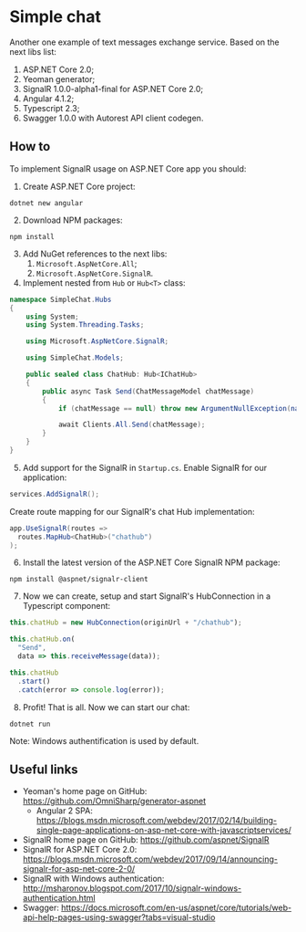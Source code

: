 # Simple chat
Another one example of text messages exchange service. Based on the next libs list:
1. ASP.NET Core 2.0;
1. Yeoman generator;
1. SignalR 1.0.0-alpha1-final for ASP.NET Core 2.0;
1. Angular 4.1.2;
1. Typescript 2.3;
1. Swagger 1.0.0 with Autorest API client codegen.
## How to
To implement SignalR usage on ASP.NET Core app you should:
1. Create ASP.NET Core project:
```
dotnet new angular
```
2. Download NPM packages:
```
npm install
```
3. Add NuGet references to the next libs:
    1. `Microsoft.AspNetCore.All`;
    1. `Microsoft.AspNetCore.SignalR`.
4. Implement nested from `Hub` or `Hub<T>` class:
```csharp
namespace SimpleChat.Hubs
{
	using System;
	using System.Threading.Tasks;

	using Microsoft.AspNetCore.SignalR;

	using SimpleChat.Models;

	public sealed class ChatHub: Hub<IChatHub>
	{
		public async Task Send(ChatMessageModel chatMessage)
		{
			if (chatMessage == null) throw new ArgumentNullException(nameof(chatMessage));

			await Clients.All.Send(chatMessage);
		}
	}
}
```
5. Add support for the SignalR in ```Startup.cs```. Enable SignalR for our application:
```csharp
services.AddSignalR();
```
Create route mapping for our SignalR's chat Hub implementation:
    
```csharp
app.UseSignalR(routes =>
  routes.MapHub<ChatHub>("chathub")
);
```
6. Install the latest version of the ASP.NET Core SignalR NPM package:
```
npm install @aspnet/signalr-client
```
7. Now we can create, setup and start SignalR's HubConnection in a Typescript component:
```typescript
this.chatHub = new HubConnection(originUrl + "/chathub");

this.chatHub.on(
  "Send",
  data => this.receiveMessage(data));

this.chatHub
  .start()
  .catch(error => console.log(error));
```
8. Profit! That is all. Now we can start our chat:
```
dotnet run
```
Note: Windows authentification is used by default.
## Useful links
* Yeoman's home page on GitHub: https://github.com/OmniSharp/generator-aspnet
	* Angular 2 SPA: https://blogs.msdn.microsoft.com/webdev/2017/02/14/building-single-page-applications-on-asp-net-core-with-javascriptservices/
* SignalR home page on GitHub: https://github.com/aspnet/SignalR
* SignalR for ASP.NET Core 2.0: https://blogs.msdn.microsoft.com/webdev/2017/09/14/announcing-signalr-for-asp-net-core-2-0/
* SignalR with Windows authentication: http://msharonov.blogspot.com/2017/10/signalr-windows-authentication.html
* Swagger: https://docs.microsoft.com/en-us/aspnet/core/tutorials/web-api-help-pages-using-swagger?tabs=visual-studio
